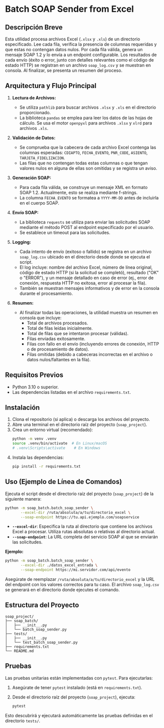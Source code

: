 # Batch SOAP Sender from Excel

## Descripción Breve

Esta utilidad procesa archivos Excel (`.xlsx` y `.xls`) de un directorio especificado. Lee cada fila, verifica la presencia de columnas requeridas y que estas no contengan datos nulos. Por cada fila válida, genera un mensaje SOAP 1.2 y lo envía a un endpoint configurable. Los resultados de cada envío (éxito o error, junto con detalles relevantes como el código de estado HTTP) se registran en un archivo `soap_log.csv` y se muestran en consola. Al finalizar, se presenta un resumen del proceso.

## Arquitectura y Flujo Principal

1.  **Lectura de Archivos:**
    *   Se utiliza `pathlib` para buscar archivos `.xlsx` y `.xls` en el directorio proporcionado.
    *   La biblioteca `pandas` se emplea para leer los datos de las hojas de cálculo. Se usa el motor `openpyxl` para archivos `.xlsx` y `xlrd` para archivos `.xls`.

2.  **Validación de Datos:**
    *   Se comprueba que la cabecera de cada archivo Excel contenga las columnas esperadas: `CDIAPTO`, `FECHA_EVENTO`, `PNR_CODE`, `ASIENTO`, `TARJETA_FIDELIZACION`.
    *   Las filas que no contengan todas estas columnas o que tengan valores nulos en alguna de ellas son omitidas y se registra un aviso.

3.  **Generación SOAP:**
    *   Para cada fila válida, se construye un mensaje XML en formato SOAP 1.2. Actualmente, esto se realiza mediante f-strings.
    *   La columna `FECHA_EVENTO` se formatea a `YYYY-MM-DD` antes de incluirla en el cuerpo SOAP.

4.  **Envío SOAP:**
    *   La biblioteca `requests` se utiliza para enviar las solicitudes SOAP mediante el método POST al endpoint especificado por el usuario.
    *   Se establece un timeout para las solicitudes.

5.  **Logging:**
    *   Cada intento de envío (exitoso o fallido) se registra en un archivo `soap_log.csv` ubicado en el directorio desde donde se ejecuta el script.
    *   El log incluye: nombre del archivo Excel, número de línea original, código de estado HTTP (si la solicitud se completó), resultado ("OK" o "ERROR"), y un mensaje detallado en caso de error (ej., error de conexión, respuesta HTTP no exitosa, error al procesar la fila).
    *   También se muestran mensajes informativos y de error en la consola durante el procesamiento.

6.  **Resumen:**
    *   Al finalizar todas las operaciones, la utilidad muestra un resumen en consola que incluye:
        *   Total de archivos procesados.
        *   Total de filas leídas inicialmente.
        *   Total de filas que se intentaron procesar (válidas).
        *   Filas enviadas exitosamente.
        *   Filas con fallo en el envío (incluyendo errores de conexión, HTTP o de procesamiento de datos).
        *   Filas omitidas (debido a cabeceras incorrectas en el archivo o datos nulos/faltantes en la fila).

## Requisitos Previos

*   Python 3.10 o superior.
*   Las dependencias listadas en el archivo `requirements.txt`.

## Instalación

1.  Clona el repositorio (si aplica) o descarga los archivos del proyecto.
2.  Abre una terminal en el directorio raíz del proyecto (`soap_project`).
3.  Crea un entorno virtual (recomendado):
    ```bash
    python -m venv .venv
    source .venv/bin/activate  # En Linux/macOS
    # .venv\Scripts\activate    # En Windows
    ```
4.  Instala las dependencias:
    ```bash
    pip install -r requirements.txt
    ```

## Uso (Ejemplo de Línea de Comandos)

Ejecuta el script desde el directorio raíz del proyecto (`soap_project`) de la siguiente manera:

```bash
python -m soap_batch.batch_soap_sender \
       --excel-dir /ruta/absoluta/a/tu/directorio_excel \
       --soap-endpoint https://tu.api.ejemplo.com/soapservice
```

*   **`--excel-dir`**: Especifica la ruta al directorio que contiene los archivos Excel a procesar. Utiliza rutas absolutas o relativas al directorio actual.
*   **`--soap-endpoint`**: La URL completa del servicio SOAP al que se enviarán las solicitudes.

**Ejemplo:**

```bash
python -m soap_batch.batch_soap_sender \
       --excel-dir ./datos_excel_entrada \
       --soap-endpoint https://mi.servidor.com/api/evento
```

Asegúrate de reemplazar `/ruta/absoluta/a/tu/directorio_excel` y la URL del endpoint con los valores correctos para tu caso. El archivo `soap_log.csv` se generará en el directorio donde ejecutes el comando.

## Estructura del Proyecto

```
soap_project/
├── soap_batch/
│   ├── __init__.py
│   └── batch_soap_sender.py
├── tests/
│   ├── __init__.py
│   └── test_batch_soap_sender.py
├── requirements.txt
└── README.md
```

## Pruebas

Las pruebas unitarias están implementadas con `pytest`. Para ejecutarlas:

1.  Asegúrate de tener `pytest` instalado (está en `requirements.txt`).
2.  Desde el directorio raíz del proyecto (`soap_project`), ejecuta:

    ```bash
    pytest
    ```
Esto descubrirá y ejecutará automáticamente las pruebas definidas en el directorio `tests/`.
